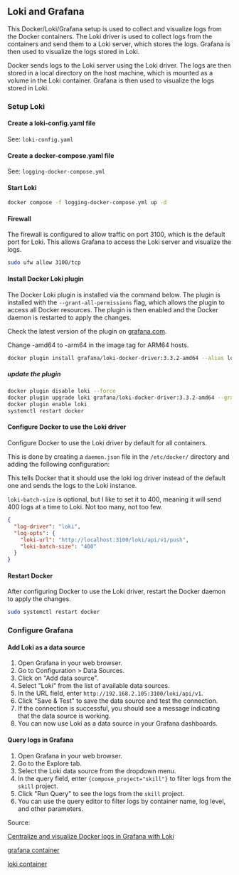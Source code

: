 ## Loki and Grafana

This Docker/Loki/Grafana setup is used to collect and visualize logs from the Docker containers.
The Loki driver is used to collect logs from the containers and send them to a Loki server, which stores the logs. Grafana is then used to visualize the logs stored in Loki.

Docker sends logs to the Loki server using the Loki driver. The logs are then stored in a local directory on the host machine, which is mounted as a volume in the Loki container. Grafana is then used to visualize the logs stored in Loki.

### Setup Loki

#### Create a loki-config.yaml file

See: `loki-config.yaml`

#### Create a docker-compose.yaml file

See: `logging-docker-compose.yml`

#### Start Loki

```bash
docker compose -f logging-docker-compose.yml up -d
```

#### Firewall
The firewall is configured to allow traffic on port 3100, which is the default port for Loki. This allows Grafana to access the Loki server and visualize the logs.

```bash
sudo ufw allow 3100/tcp
```

#### Install Docker Loki plugin

The Docker Loki plugin is installed via the command below. The plugin is installed with the `--grant-all-permissions` flag, which allows the plugin to access all Docker resources. The plugin is then enabled and the Docker daemon is restarted to apply the changes.

Check the latest version of the plugin on [grafana.com](https://grafana.com/docs/loki/latest/send-data/docker-driver/).

Change -amd64 to -arm64 in the image tag for ARM64 hosts.

```bash
docker plugin install grafana/loki-docker-driver:3.3.2-amd64 --alias loki --grant-all-permissions
```

##### update the plugin

```bash
docker plugin disable loki --force
docker plugin upgrade loki grafana/loki-docker-driver:3.3.2-amd64 --grant-all-permissions
docker plugin enable loki
systemctl restart docker
```

#### Configure Docker to use the Loki driver

Configure Docker to use the Loki driver by default for all containers.

This is done by creating a `daemon.json` file in the `/etc/docker/` directory and adding the following configuration:

This tells Docker that it should use the loki log driver instead of the default one and sends the logs to the Loki instance.

`loki-batch-size` is optional, but I like to set it to 400, meaning it will send 400 logs at a time to Loki. Not too many, not too few.

```json
{
  "log-driver": "loki",
  "log-opts": {
    "loki-url": "http://localhost:3100/loki/api/v1/push",
    "loki-batch-size": "400"
  }
}
```

#### Restart Docker

After configuring Docker to use the Loki driver, restart the Docker daemon to apply the changes.

```bash
sudo systemctl restart docker
```

### Configure Grafana
#### Add Loki as a data source
1. Open Grafana in your web browser.
2. Go to Configuration > Data Sources.
3. Click on "Add data source".
4. Select "Loki" from the list of available data sources.
5. In the URL field, enter `http://192.168.2.105:3100/loki/api/v1`.
6. Click "Save & Test" to save the data source and test the connection.
7. If the connection is successful, you should see a message indicating that the data source is working.
8. You can now use Loki as a data source in your Grafana dashboards.

#### Query logs in Grafana
1. Open Grafana in your web browser.
2. Go to the Explore tab.
3. Select the Loki data source from the dropdown menu.
4. In the query field, enter `{compose_project="skill"}` to filter logs from the `skill` project.
5. Click "Run Query" to see the logs from the `skill` project.
6. You can use the query editor to filter logs by container name, log level, and other parameters.

Source:

[Centralize and visualize Docker logs in Grafana with Loki](https://daniel.es/blog/centralize-and-visualize-docker-logs-in-grafana-with-loki/)

[grafana container](https://hub.docker.com/r/grafana/grafana)

[loki container](https://hub.docker.com/r/grafana/loki)
